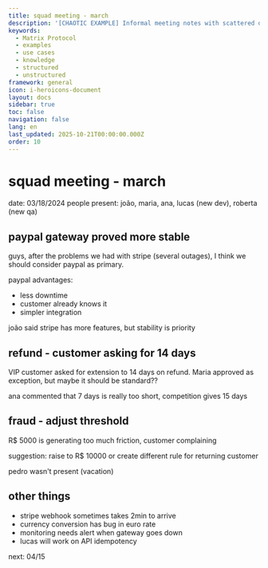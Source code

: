 ```yaml
---
title: squad meeting - march
description: '[CHAOTIC EXAMPLE] Informal meeting notes with scattered discussions'
keywords:
  - Matrix Protocol
  - examples
  - use cases
  - knowledge
  - structured
  - unstructured
framework: general
icon: i-heroicons-document
layout: docs
sidebar: true
toc: false
navigation: false
lang: en
last_updated: 2025-10-21T00:00:00.000Z
order: 10
---
```

# squad meeting - march

date: 03/18/2024
people present: joão, maria, ana, lucas (new dev), roberta (new qa)

## paypal gateway proved more stable

guys, after the problems we had with stripe (several outages), I think we should consider paypal as primary.

paypal advantages:
- less downtime 
- customer already knows it
- simpler integration

joão said stripe has more features, but stability is priority

## refund - customer asking for 14 days

VIP customer asked for extension to 14 days on refund. Maria approved as exception, but maybe it should be standard?? 

ana commented that 7 days is really too short, competition gives 15 days

## fraud - adjust threshold

R$ 5000 is generating too much friction, customer complaining

suggestion: raise to R$ 10000 or create different rule for returning customer

pedro wasn't present (vacation)

## other things
- stripe webhook sometimes takes 2min to arrive
- currency conversion has bug in euro rate  
- monitoring needs alert when gateway goes down
- lucas will work on API idempotency

next: 04/15
